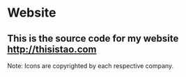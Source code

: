 Website
==============
This is the source code for my website http://thisistao.com
--------------
Note: Icons are copyrighted by each respective company.
